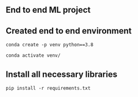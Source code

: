 ## End to end ML project

## Created end to end environment
```
conda create -p venv python==3.8

conda activate venv/
```

## Install all necessary libraries
```
pip install -r requirements.txt
```